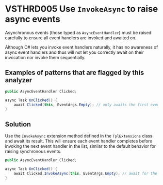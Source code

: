 # VSTHRD005 Use `InvokeAsync` to raise async events

Asynchronous events (those typed as `AsyncEventHandler`) must be raised carefully to ensure
all event handlers are invoked and awaited on.

Although C# lets you invoke event handlers naturally, it has no awareness of async event handlers
and thus will not let you correctly await on their invocation nor invoke them sequentially.

## Examples of patterns that are flagged by this analyzer

```csharp
public AsyncEventHandler Clicked;

async Task OnClicked() {
    await Clicked(this, EventArgs.Empty); // only awaits the first event handler.
}
```

## Solution

Use the `InvokeAsync` extension method defined in the `TplExtensions` class and await its result.
This will ensure each event handler completes before invoking the next event handler in the list,
similar to the default behavior for raising synchronous events. 

```csharp
public AsyncEventHandler Clicked;

async Task OnClicked() {
    await Clicked.InvokeAsync(this, EventArgs.Empty); // await for the completion of all handlers.
}
```
